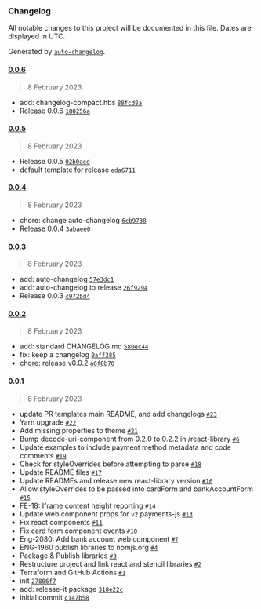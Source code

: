 ### Changelog

All notable changes to this project will be documented in this file. Dates are displayed in UTC.

Generated by [`auto-changelog`](https://github.com/CookPete/auto-changelog).

#### [0.0.6](https://github.com/justifi-tech/web-component-library/compare/0.0.5...0.0.6)

> 8 February 2023

- add: changelog-compact.hbs [`88fcd8a`](https://github.com/justifi-tech/web-component-library/commit/88fcd8a3e9089defa582f0a34d7da7e96f0e3593)
- Release 0.0.6 [`180256a`](https://github.com/justifi-tech/web-component-library/commit/180256aab58278a91bf5e29c427ce35c5aa2915c)

#### [0.0.5](https://github.com/justifi-tech/web-component-library/compare/0.0.4...0.0.5)

> 8 February 2023

- Release 0.0.5 [`02b0aed`](https://github.com/justifi-tech/web-component-library/commit/02b0aed1e5c73f6ae9bb5769e8fcb02d19426c32)
- default template for release [`eda6711`](https://github.com/justifi-tech/web-component-library/commit/eda67118ae1f0c2f7cc37a5700387be124e53a36)

#### [0.0.4](https://github.com/justifi-tech/web-component-library/compare/0.0.3...0.0.4)

> 8 February 2023

- chore: change auto-changelog [`6cb9738`](https://github.com/justifi-tech/web-component-library/commit/6cb9738fe7744e99bf7adf60cde672c4e749fd14)
- Release 0.0.4 [`3abaee0`](https://github.com/justifi-tech/web-component-library/commit/3abaee0e997fd699d3bf090dcdba538d2ff98ba7)

#### [0.0.3](https://github.com/justifi-tech/web-component-library/compare/0.0.2...0.0.3)

> 8 February 2023

- add: auto-changelog [`57e3dc1`](https://github.com/justifi-tech/web-component-library/commit/57e3dc1e4d3df5d12df3a1a48780dc0e6de94bf8)
- add: auto-changelog to release [`26f9294`](https://github.com/justifi-tech/web-component-library/commit/26f92949b3e9a82c694ccaa92f5af5ce9f24386b)
- Release 0.0.3 [`c972bd4`](https://github.com/justifi-tech/web-component-library/commit/c972bd413086be381dc2e695d8190f2b42fd7bf5)

#### [0.0.2](https://github.com/justifi-tech/web-component-library/compare/0.0.1...0.0.2)

> 8 February 2023

- add: standard CHANGELOG.md [`580ec44`](https://github.com/justifi-tech/web-component-library/commit/580ec44134e0fc6ea97538d4d7db330819d13829)
- fix: keep a changelog [`0aff385`](https://github.com/justifi-tech/web-component-library/commit/0aff385559dbb4ec292f916cc56f57031aff725e)
- chore: release v0.0.2 [`a6f0b70`](https://github.com/justifi-tech/web-component-library/commit/a6f0b70eca24c1f86ea05ccaa692d06d53d3f188)

#### 0.0.1

> 8 February 2023

- update PR templates main README, and add changelogs [`#23`](https://github.com/justifi-tech/web-component-library/pull/23)
- Yarn upgrade [`#22`](https://github.com/justifi-tech/web-component-library/pull/22)
- Add missing properties to theme [`#21`](https://github.com/justifi-tech/web-component-library/pull/21)
- Bump decode-uri-component from 0.2.0 to 0.2.2 in /react-library [`#6`](https://github.com/justifi-tech/web-component-library/pull/6)
- Update examples to include payment method metadata and code comments [`#19`](https://github.com/justifi-tech/web-component-library/pull/19)
- Check for styleOverrides before attempting to parse [`#18`](https://github.com/justifi-tech/web-component-library/pull/18)
- Update README files [`#17`](https://github.com/justifi-tech/web-component-library/pull/17)
- Update READMEs and release new react-library version [`#16`](https://github.com/justifi-tech/web-component-library/pull/16)
- Allow styleOverrides to be passed into cardForm and bankAccountForm [`#15`](https://github.com/justifi-tech/web-component-library/pull/15)
- FE-18: Iframe content height reporting [`#14`](https://github.com/justifi-tech/web-component-library/pull/14)
- Update web component props for `v2` payments-js [`#13`](https://github.com/justifi-tech/web-component-library/pull/13)
- Fix react components [`#11`](https://github.com/justifi-tech/web-component-library/pull/11)
- Fix card form component events [`#10`](https://github.com/justifi-tech/web-component-library/pull/10)
- Eng-2080: Add bank account web component [`#7`](https://github.com/justifi-tech/web-component-library/pull/7)
- ENG-1960 publish libraries to npmjs.org [`#4`](https://github.com/justifi-tech/web-component-library/pull/4)
- Package & Publish libraries [`#3`](https://github.com/justifi-tech/web-component-library/pull/3)
- Restructure project and link react and stencil libraries [`#2`](https://github.com/justifi-tech/web-component-library/pull/2)
- Terraform and GitHub Actions [`#1`](https://github.com/justifi-tech/web-component-library/pull/1)
- init [`27806f7`](https://github.com/justifi-tech/web-component-library/commit/27806f7bff97247033800c7743570ebeec4080d7)
- add: release-it package [`318e22c`](https://github.com/justifi-tech/web-component-library/commit/318e22cfc10ada9c09d9bc2cfffd4cce53dd81f6)
- initial commit [`c147b58`](https://github.com/justifi-tech/web-component-library/commit/c147b580aaf95eb22ffe6ad9b0217954890dd1d4)
